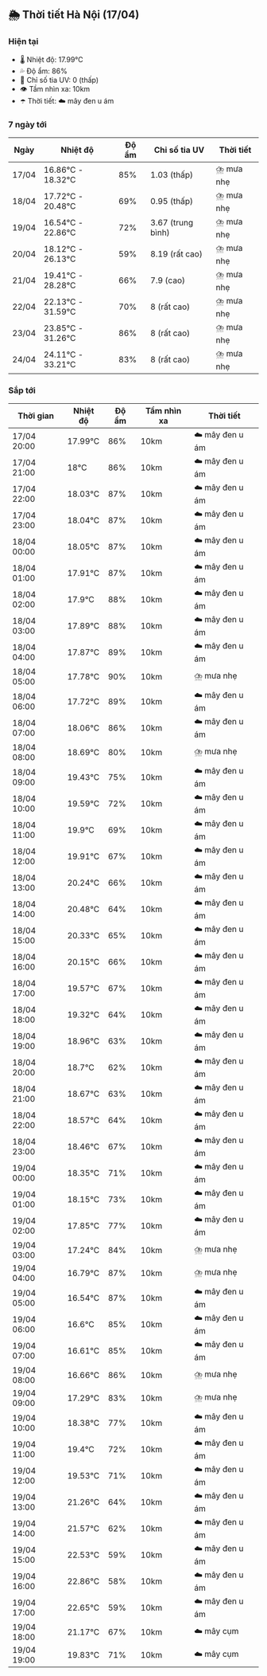 ## 🌦️ Thời tiết Hà Nội (17/04)

### Hiện tại

- 🌡️ Nhiệt độ: 17.99℃
- 💦 Độ ẩm: 86%
- 🌟 Chỉ số tia UV: 0 (thấp)
- 👁️ Tầm nhìn xa: 10km
- ☂️ Thời tiết: ☁️ mây đen u ám

### 7 ngày tới

| Ngày | Nhiệt độ | Độ ẩm | Chỉ số tia UV | Thời tiết |
| --- | --- | --- | --- | --- |
| 17/04 | 16.86℃ - 18.32℃ | 85% | 1.03 (thấp) | ⛈️ mưa nhẹ |
| 18/04 | 17.72℃ - 20.48℃ | 69% | 0.95 (thấp) | ⛈️ mưa nhẹ |
| 19/04 | 16.54℃ - 22.86℃ | 72% | 3.67 (trung bình) | ⛈️ mưa nhẹ |
| 20/04 | 18.12℃ - 26.13℃ | 59% | 8.19 (rất cao) | ⛈️ mưa nhẹ |
| 21/04 | 19.41℃ - 28.28℃ | 66% | 7.9 (cao) | ⛈️ mưa nhẹ |
| 22/04 | 22.13℃ - 31.59℃ | 70% | 8 (rất cao) | ⛈️ mưa nhẹ |
| 23/04 | 23.85℃ - 31.26℃ | 86% | 8 (rất cao) | ⛈️ mưa nhẹ |
| 24/04 | 24.11℃ - 33.21℃ | 83% | 8 (rất cao) | ⛈️ mưa nhẹ |

### Sắp tới

| Thời gian | Nhiệt độ | Độ ẩm | Tầm nhìn xa | Thời tiết |
| --- | --- | --- | --- | --- |
| 17/04 20:00 | 17.99℃ | 86% | 10km | ☁️ mây đen u ám |
| 17/04 21:00 | 18℃ | 86% | 10km | ☁️ mây đen u ám |
| 17/04 22:00 | 18.03℃ | 87% | 10km | ☁️ mây đen u ám |
| 17/04 23:00 | 18.04℃ | 87% | 10km | ☁️ mây đen u ám |
| 18/04 00:00 | 18.05℃ | 87% | 10km | ☁️ mây đen u ám |
| 18/04 01:00 | 17.91℃ | 87% | 10km | ☁️ mây đen u ám |
| 18/04 02:00 | 17.9℃ | 88% | 10km | ☁️ mây đen u ám |
| 18/04 03:00 | 17.89℃ | 88% | 10km | ☁️ mây đen u ám |
| 18/04 04:00 | 17.87℃ | 89% | 10km | ☁️ mây đen u ám |
| 18/04 05:00 | 17.78℃ | 90% | 10km | ⛈️ mưa nhẹ |
| 18/04 06:00 | 17.72℃ | 89% | 10km | ☁️ mây đen u ám |
| 18/04 07:00 | 18.06℃ | 86% | 10km | ☁️ mây đen u ám |
| 18/04 08:00 | 18.69℃ | 80% | 10km | ⛈️ mưa nhẹ |
| 18/04 09:00 | 19.43℃ | 75% | 10km | ☁️ mây đen u ám |
| 18/04 10:00 | 19.59℃ | 72% | 10km | ☁️ mây đen u ám |
| 18/04 11:00 | 19.9℃ | 69% | 10km | ☁️ mây đen u ám |
| 18/04 12:00 | 19.91℃ | 67% | 10km | ☁️ mây đen u ám |
| 18/04 13:00 | 20.24℃ | 66% | 10km | ☁️ mây đen u ám |
| 18/04 14:00 | 20.48℃ | 64% | 10km | ☁️ mây đen u ám |
| 18/04 15:00 | 20.33℃ | 65% | 10km | ☁️ mây đen u ám |
| 18/04 16:00 | 20.15℃ | 66% | 10km | ☁️ mây đen u ám |
| 18/04 17:00 | 19.57℃ | 67% | 10km | ☁️ mây đen u ám |
| 18/04 18:00 | 19.32℃ | 64% | 10km | ☁️ mây đen u ám |
| 18/04 19:00 | 18.96℃ | 63% | 10km | ☁️ mây đen u ám |
| 18/04 20:00 | 18.7℃ | 62% | 10km | ☁️ mây đen u ám |
| 18/04 21:00 | 18.67℃ | 63% | 10km | ☁️ mây đen u ám |
| 18/04 22:00 | 18.57℃ | 64% | 10km | ☁️ mây đen u ám |
| 18/04 23:00 | 18.46℃ | 67% | 10km | ☁️ mây đen u ám |
| 19/04 00:00 | 18.35℃ | 71% | 10km | ☁️ mây đen u ám |
| 19/04 01:00 | 18.15℃ | 73% | 10km | ☁️ mây đen u ám |
| 19/04 02:00 | 17.85℃ | 77% | 10km | ☁️ mây đen u ám |
| 19/04 03:00 | 17.24℃ | 84% | 10km | ⛈️ mưa nhẹ |
| 19/04 04:00 | 16.79℃ | 87% | 10km | ⛈️ mưa nhẹ |
| 19/04 05:00 | 16.54℃ | 87% | 10km | ☁️ mây đen u ám |
| 19/04 06:00 | 16.6℃ | 85% | 10km | ☁️ mây đen u ám |
| 19/04 07:00 | 16.61℃ | 85% | 10km | ☁️ mây đen u ám |
| 19/04 08:00 | 16.66℃ | 86% | 10km | ⛈️ mưa nhẹ |
| 19/04 09:00 | 17.29℃ | 83% | 10km | ⛈️ mưa nhẹ |
| 19/04 10:00 | 18.38℃ | 77% | 10km | ☁️ mây đen u ám |
| 19/04 11:00 | 19.4℃ | 72% | 10km | ☁️ mây đen u ám |
| 19/04 12:00 | 19.53℃ | 71% | 10km | ☁️ mây đen u ám |
| 19/04 13:00 | 21.26℃ | 64% | 10km | ☁️ mây đen u ám |
| 19/04 14:00 | 21.57℃ | 62% | 10km | ☁️ mây đen u ám |
| 19/04 15:00 | 22.53℃ | 59% | 10km | ☁️ mây đen u ám |
| 19/04 16:00 | 22.86℃ | 58% | 10km | ☁️ mây đen u ám |
| 19/04 17:00 | 22.65℃ | 59% | 10km | ☁️ mây đen u ám |
| 19/04 18:00 | 21.17℃ | 67% | 10km | ☁️ mây cụm |
| 19/04 19:00 | 19.83℃ | 71% | 10km | ☁️ mây cụm |
